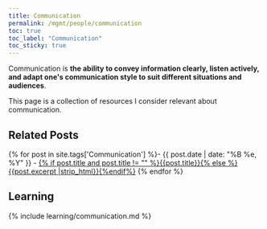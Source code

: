 ```yaml
---
title: Communication
permalink: /mgmt/people/communication
toc: true
toc_label: "Communication"
toc_sticky: true
---
```


Communication is **the ability to convey information clearly, listen actively, and adapt one's communication style to suit different situations and audiences**.

This page is a collection of resources I consider relevant about communication.

## Related Posts

{% for post in site.tags['Communication'] %}- {{ post.date | date: "%B %e, %Y" }} - <a href="{{ site.baseurl }}{{ post.url }}">{% if post.title and post.title != "" %}{{post.title}}{% else %}{{post.excerpt |strip_html}}{%endif%}</a>
{% endfor %}

## Learning

{% include learning/communication.md %}